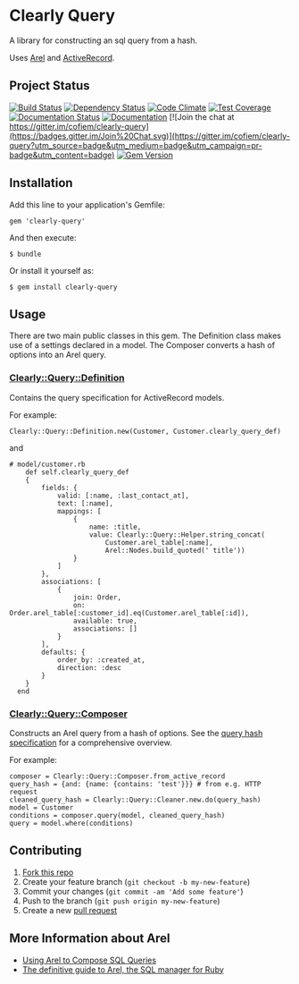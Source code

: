 # Clearly Query

A library for constructing an sql query from a hash.

Uses [Arel](https://github.com/rails/arel) and [ActiveRecord](https://github.com/rails/rails/tree/master/activerecord).

## Project Status

[![Build Status](https://travis-ci.org/cofiem/clearly-query.svg?branch=master)](https://travis-ci.org/cofiem/clearly-query)
[![Dependency Status](https://gemnasium.com/cofiem/clearly-query.svg)](https://gemnasium.com/cofiem/clearly-query)
[![Code Climate](https://codeclimate.com/github/cofiem/clearly-query/badges/gpa.svg)](https://codeclimate.com/github/cofiem/clearly-query)
[![Test Coverage](https://codeclimate.com/github/cofiem/clearly-query/badges/coverage.svg)](https://codeclimate.com/github/cofiem/clearly-query/coverage)
[![Documentation Status](https://inch-ci.org/github/cofiem/clearly-query.svg?branch=master)](https://inch-ci.org/github/cofiem/clearly-query)
[![Documentation](https://img.shields.io/badge/docs-rdoc.info-blue.svg)](http://www.rubydoc.info/github/cofiem/clearly-query)
[![Join the chat at https://gitter.im/cofiem/clearly-query](https://badges.gitter.im/Join%20Chat.svg)](https://gitter.im/cofiem/clearly-query?utm_source=badge&utm_medium=badge&utm_campaign=pr-badge&utm_content=badge)
[![Gem Version](https://badge.fury.io/rb/clearly-query.svg)](https://badge.fury.io/rb/clearly-query)

## Installation

Add this line to your application's Gemfile:

    gem 'clearly-query'

And then execute:

    $ bundle

Or install it yourself as:

    $ gem install clearly-query

## Usage

There are two main public classes in this gem. 
The Definition class makes use of a settings declared in a model.
The Composer converts a hash of options into an Arel query.

### [Clearly::Query::Definition](./lib/clearly/query/definition.rb)

Contains the query specification for ActiveRecord models.

For example:

    Clearly::Query::Definition.new(Customer, Customer.clearly_query_def)

and

    # model/customer.rb
        def self.clearly_query_def
        {
            fields: {
                valid: [:name, :last_contact_at],
                text: [:name],
                mappings: [
                    {
                        name: :title,
                        value: Clearly::Query::Helper.string_concat(
                            Customer.arel_table[:name],
                            Arel::Nodes.build_quoted(' title'))
                    }
                ]
            },
            associations: [
                {
                    join: Order,
                    on: Order.arel_table[:customer_id].eq(Customer.arel_table[:id]),
                    available: true,
                    associations: []
                }
            ],
            defaults: {
                order_by: :created_at,
                direction: :desc
            }
        }
      end

### [Clearly::Query::Composer](./lib/clearly/query/composer.rb)

Constructs an Arel query from a hash of options.
See the [query hash specification](SPEC.md) for a comprehensive overview.

For example:

    composer = Clearly::Query::Composer.from_active_record
    query_hash = {and: {name: {contains: 'test'}}} # from e.g. HTTP request
    cleaned_query_hash = Clearly::Query::Cleaner.new.do(query_hash)
    model = Customer
    conditions = composer.query(model, cleaned_query_hash)
    query = model.where(conditions)

## Contributing

1. [Fork this repo](https://github.com/cofiem/clearly-query/fork)
2. Create your feature branch (`git checkout -b my-new-feature`)
3. Commit your changes (`git commit -am 'Add some feature'`)
4. Push to the branch (`git push origin my-new-feature`)
5. Create a new [pull request](https://github.com/cofiem/clearly-query/compare)

## More Information about Arel

 - [Using Arel to Compose SQL Queries](http://robots.thoughtbot.com/using-arel-to-compose-sql-queries)
 - [The definitive guide to Arel, the SQL manager for Ruby](http://jpospisil.com/2014/06/16/the-definitive-guide-to-arel-the-sql-manager-for-ruby.html)

